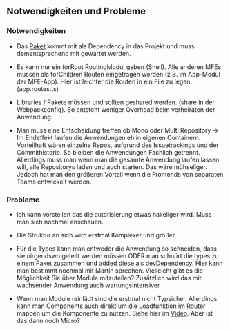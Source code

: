 ## Notwendigkeiten und Probleme

### Notwendigkeiten

- Das [Paket](https://www.npmjs.com/package/@angular-architects/module-federation) kommt mit als Dependency in das Projekt und muss dementsprechend mit gewartet werden.

- Es kann nur ein forRoot RoutingModul geben (Shell). Alle anderen MFEs müssen als forChildren Routen eingetragen werden (z.B. im App-Modul der MFE-App). Hier ist leichter die Routen in ein File zu legen. (app.routes.ts)

- Libraries / Pakete müssen und sollten geshared werden. (share in der Webpackconfig). So entsteht weniger Overhead beim verheiraten der Anwendung.

- Man muss eine Entscheidung treffen ob Mono oder Multi Repository -> Im Endeffekt laufen die Anwendungen eh in eigenen Containern. Vorteilhaft wären einzelne Repos, aufgrund des Issuetrackings und der Commithistorie. So bleiben die Anwendungen Fachlich getrennt. Allerdings muss man wenn man die gesamte Anwendung laufen lassen will, alle Repositorys laden und auch starten. Das wäre mühseliger. Jedoch hat man den größeren Vorteil wenn die Frontends von separaten Teams entwickelt werden.

### Probleme

- ich kann vorstellen das die autorisierung etwas hakeliger wird. Muss man sich nochmal anschauen.

- Die Struktur an sich wird erstmal Komplexer und größer

- Für die Types kann man entweder die Anwendung so schneiden, dass sie nirgendswo geteilt werden müssen ODER man schnürt die types zu einem Paket zusammen und added diese als devDependency. Hier kann man bestimmt nochmal mit Martin sprechen. Vielleicht gibt es die Möglichkeit Sie über Module mitzuteilen? Zusätzlich wird das mit wachsender Anwendung auch wartungsintensiver

- Wenn man Module reinlädt sind die erstmal nicht Typsicher. Allerdings kann man Components auch direkt um die Loadfunktion im Router mappen um die Komponente zu nutzen. Siehe hier im [Video](https://www.youtube.com/watch?v=ox0aoy2KHK0). Aber ist das dann noch Micro?
